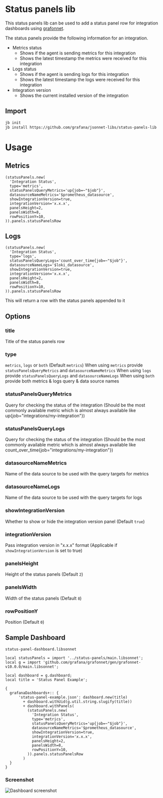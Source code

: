 # Status panels lib

This status panels lib can be used to add a status panel row for integration dashboards using [grafonnet](https://github.com/grafana/grafonnet).

The status panels provide the following information for an integration.

- Metrics status
  - Shows if the agent is sending metrics for this integration
  - Shows the latest timestamp the metrics were received for this integration
- Logs status
  - Shows if the agent is sending logs for this integration
  - Shows the latest timestamp the logs were received for this integration
- Integration version
  - Shows the current installed version of the integration

## Import

```sh
jb init
jb install https://github.com/grafana/jsonnet-libs/status-panels-lib
```

# Usage

## Metrics

```
(statusPanels.new(
  'Integration Status',
  type='metrics',
  statusPanelsQueryMetrics='up{job=~"$job"}',
  datasourceNameMetrics='$prometheus_datasource',
  showIntegrationVersion=true,
  integrationVersion='x.x.x',
  panelsHeight=2,
  panelsWidth=8,
  rowPositionY=10,
)).panels.statusPanelsRow
```

## Logs

```
(statusPanels.new(
  'Integration Status',
  type='logs',
  statusPanelsQueryLogs='count_over_time{job=~"$job"}',
  datasourceNameLogs='$loki_datasource',
  showIntegrationVersion=true,
  integrationVersion='x.x.x',
  panelsHeight=2,
  panelsWidth=8,
  rowPositionY=10,
)).panels.statusPanelsRow
```

This will return a row with the status panels appended to it

## Options

### title

Title of the status panels row

### type

`metrics`, `logs` or `both` (Default `metrics`)
When using `metrics` provide `statusPanelsQueryMetrics` and `datasourceNameMetrics`
When using `logs` provide `statusPanelsQueryLogs` and `datasourceNameLogs`
When using `both` provide both metrics & logs query & data source names

### statusPanelsQueryMetrics

Query for checking the status of the integration (Should be the most commonly available metric which is almost always available like up{job="integrations/my-integration"})

### statusPanelsQueryLogs

Query for checking the status of the integration (Should be the most commonly available metric which is almost always available like count_over_time{job="integrations/my-integration"})

### datasourceNameMetrics

Name of the data source to be used with the query targets for metrics

### datasourceNameLogs

Name of the data source to be used with the query targets for logs

### showIntegrationVersion

Whether to show or hide the integration version panel (Default `true`)

### integrationVersion

Pass integration version in "x.x.x" format (Applicable if `showIntegrationVersion` is set to true)

### panelsHeight

Height of the status panels (Default `2`)

### panelsWidth

Width of the status panels (Default `8`)

### rowPositionY

Position (Default `0`)

## Sample Dashboard

`status-panel-dashboard.libsonnet`

```
local statusPanels = import '../status-panels/main.libsonnet';
local g = import 'github.com/grafana/grafonnet/gen/grafonnet-v10.0.0/main.libsonnet';

local dashboard = g.dashboard;
local title = 'Status Panel Example';

{
  grafanaDashboards+:: {
      'status-panel-example.json': dashboard.new(title)
        + dashboard.withUid(g.util.string.slugify(title))
        + dashboard.withPanels(
          (statusPanels.new(
            'Integration Status',
            type='metrics',
            statusPanelsQueryMetrics='up{job=~"$job"}',
            datasourceNameMetrics='$prometheus_datasource',
            showIntegrationVersion=true,
            integrationVersion='x.x.x',
            panelsHeight=2,
            panelsWidth=8,
            rowPositionY=10,
          )).panels.statusPanelsRow
        )
  }
}

```

### Screenshot

![Dashboard screenshot](https://github.com/grafana/jsonnet-libs/assets/17196882/7d9cecd0-861e-4ddf-aa85-df92cdf555bc)
